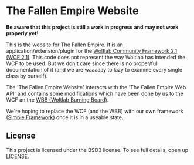 The Fallen Empire Website
=
**Be aware that this project is still a work in progress and may not work properly yet!**

This is the website for The Fallen Empire. It is an application/extension/plugin for the [Woltlab Community Framework 2.1 (WCF 2.1)]. This code does not represent the way Woltlab has intended the WCF to be used. But we don't care since there is no proper/full documentation of it (and we are waaaaay to lazy to examine every single class by ourself).

The 'The Fallen Empire Website' interacts with the 'The Fallen Empire Web API' and contains some modifications which have been done by us to the WCF an the [WBB (Woltlab Burning Board)].

We're hoping to replace the WCF (and the WBB) with our own framework ([Simple Framework]) once it is in a useable state.

## License
This project is licensed under the BSD3 license. To see full details, open up [LICENSE].

[Woltlab Community Framework 2.1 (WCF 2.1)]: https://github.com/WoltLab/WCF/tree/2.1
[Simple Framework]: https://github.com/FallenStudios/Simple-Framework/
[WBB (Woltlab Burning Board)]: https://www.woltlab.com/
[LICENSE]: https://github.com/FallenStudios/The-Fallen-Empire-Website/blob/master/LICENSE
